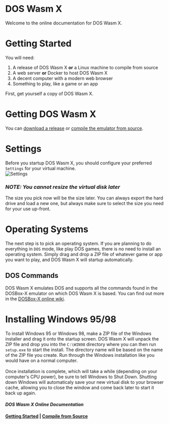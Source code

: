 # DOS Wasm X
Welcome to the online documentation for DOS Wasm X.
# Getting Started
You will need:
1. A release of DOS Wasm X **or** a Linux machine to compile from source
2. A web server **or** Docker to host DOS Wasm X
3. A decent computer with a modern web browser
4. Something to play, like a game or an app

First, get yourself a copy of DOS Wasm X.
# Getting DOS Wasm X
You can [download a release](https://github.com/nbarkhina/DosWasmX/releases) or [compile the emulator from source](https://nbarkhina.github.io/doswasmx/compile-from-source).
# Settings
Before you startup DOS Wasm X, you should configure your preferred `Settings` for your virtual machine.<br/>
![Settings](https://nbarkhina.github.io/doswasmx/settings.png)<br/>
### _NOTE: You cannot resize the virtual disk later_
The size you pick now will be the size later.
You can always export the hard drive and load a new one, but always make sure to select the size you need for your use up-front.
# Operating Systems
The next step is to pick an operating system.
If you are planning to do everything in `DOS` mode, like play DOS games, there is no need to install an operating system.
Simply drag and drop a ZIP file of whatever game or app you want to play, and DOS Wasm X will startup automatically.
## DOS Commands
DOS Wasm X emulates DOS and supports all the commands found in the DOSBox-X emulator on which DOS Wasm X is based.
You can find out more in the [DOSBox-X online wiki](https://dosbox-x.com/wiki/).
# Installing Windows 95/98
To install Windows 95 or Windows 98, make a ZIP file of the Windows installer and drag it onto the startup screen.
DOS Wasm X will unpack the ZIP file and drop you into the `C:\WIN98` directory where you can then run `setup.exe` to start the install.
The directory name will be based on the name of the ZIP file you create.
Run through the Windows installation like you would have on a normal computer.<br/><br/>
Once installation is complete, which will take a while (depending on your computer's CPU power), be sure to tell Windows to Shut Down.
Shutting down Windows will automaticaly save your new virtual disk to your browser cache, allowing you to close the window and come back later to start it back up again.
#### _DOS Wasm X Online Documentation_
#### [Getting Started](https://nbarkhina.github.io/doswasmx) | [Compile from Source](https://nbarkhina.github.io/doswasmx/compile-from-source)
